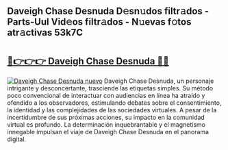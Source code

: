 ## Daveigh Chase Desnuda D𝚎sn𝚞dos filtr𝚊dos - Parts-Uul Vid𝚎os filtr𝚊dos - N𝚞evas f𝚘tos atr𝚊ctivas 53k7C

# <h2><a href="http://mb2321.tromn.icu/?c=Daveigh+Chase+Desnuda">🔗👉👉👉 Daveigh Chase Desnuda 🔗🔗</a></h2>

[![Daveigh Chase Desnuda nuevo](https://i.imgur.com/pEAQMta.gif)](http://mb2321.tromn.icu/?c=Daveigh+Chase+Desnuda)
Daveigh Chase Desnuda, un personaje intrigante y desconcertante, trasciende las etiquetas simples. Su método poco convencional de interactuar con audiencias en línea ha atraído y ofendido a los observadores, estimulando debates sobre el consentimiento, la identidad y las complejidades de las sociedades virtuales. A pesar de la incertidumbre de sus próximas acciones, su impacto en la comunidad virtual es profundo. La determinación inquebrantable y el magnetismo innegable impulsan el viaje de Daveigh Chase Desnuda en el panorama digital.
